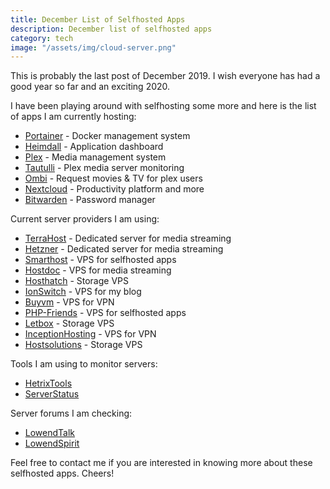 ```yaml
---
title: December List of Selfhosted Apps
description: December list of selfhosted apps
category: tech
image: "/assets/img/cloud-server.png"
---
```


This is probably the last post of December 2019. I wish everyone has had a good year so far and an exciting 2020. 

I have been playing around with selfhosting some more and here is the list of apps I am currently hosting:
* [Portainer](https://www.portainer.io) - Docker management system
* [Heimdall](https://heimdall.site) - Application dashboard
* [Plex](https://plex.tv) - Media management system
* [Tautulli](https://tautulli.com) - Plex media server monitoring
* [Ombi](https://ombi.io) - Request movies & TV for plex users
* [Nextcloud](https://nextcloud.com) - Productivity platform and more
* [Bitwarden](https://bitwarden.com) - Password manager

Current server providers I am using:
* [TerraHost](https://terrahost.no) - Dedicated server for media streaming
* [Hetzner](https://hetzner.com) - Dedicated server for media streaming
* [Smarthost](https://smarthost.com) - VPS for selfhosted apps
* [Hostdoc](https://hostdoc.com) - VPS for media streaming
* [Hosthatch](https://hosthatch.com) - Storage VPS
* [IonSwitch](https://ionswitch.com) - VPS for my blog
* [Buyvm](https://buyvm.net) - VPS for VPN
* [PHP-Friends](https://php-friends.de) - VPS for selfhosted apps
* [Letbox](https://letbox.com) - Storage VPS
* [InceptionHosting](https://inceptionhosting.com) - VPS for VPN
* [Hostsolutions](https://hostsolutions.ro) - Storage VPS

Tools I am using to monitor servers:
* [HetrixTools](https://hetrixtools.com)
* [ServerStatus](https://github.com/BotoX/ServerStatus)

Server forums I am checking:
* [LowendTalk](https://lowendtalk.com)
* [LowendSpirit](https://talk.lowendspirit.com)

Feel free to contact me if you are interested in knowing more about these selfhosted apps. Cheers!